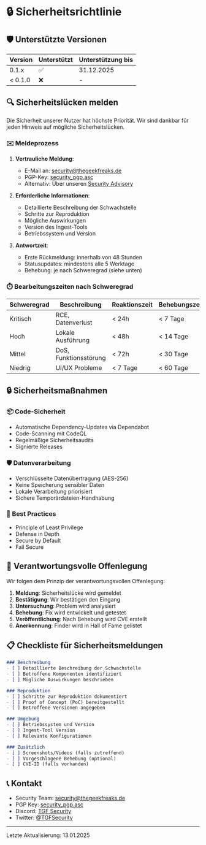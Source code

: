 # 🔒 Sicherheitsrichtlinie

## 🛡️ Unterstützte Versionen

| Version | Unterstützt          | Unterstützung bis |
| ------- | ------------------- | ----------------- |
| 0.1.x   | :white_check_mark: | 31.12.2025       |
| < 0.1.0 | :x:                | -                 |

## 🔍 Sicherheitslücken melden

Die Sicherheit unserer Nutzer hat höchste Priorität. Wir sind dankbar für jeden Hinweis auf mögliche Sicherheitslücken.

### ✉️ Meldeprozess

1. **Vertrauliche Meldung**:
   - E-Mail an: security@thegeekfreaks.de
   - PGP-Key: [security_pgp.asc](./security_pgp.asc)
   - Alternativ: Über unseren [Security Advisory](https://github.com/The-Geek-Freaks/Ingest-Tool/security/advisories/new)

2. **Erforderliche Informationen**:
   - Detaillierte Beschreibung der Schwachstelle
   - Schritte zur Reproduktion
   - Mögliche Auswirkungen
   - Version des Ingest-Tools
   - Betriebssystem und Version

3. **Antwortzeit**:
   - Erste Rückmeldung: innerhalb von 48 Stunden
   - Statusupdates: mindestens alle 5 Werktage
   - Behebung: je nach Schweregrad (siehe unten)

### ⏱️ Bearbeitungszeiten nach Schweregrad

| Schweregrad | Beschreibung | Reaktionszeit | Behebungszeit |
|-------------|--------------|---------------|---------------|
| Kritisch    | RCE, Datenverlust | < 24h | < 7 Tage |
| Hoch        | Lokale Ausführung | < 48h | < 14 Tage |
| Mittel      | DoS, Funktionsstörung | < 72h | < 30 Tage |
| Niedrig     | UI/UX Probleme | < 7 Tage | < 60 Tage |

## 🔒 Sicherheitsmaßnahmen

### 📦 Code-Sicherheit
- Automatische Dependency-Updates via Dependabot
- Code-Scanning mit CodeQL
- Regelmäßige Sicherheitsaudits
- Signierte Releases

### 🛡️ Datenverarbeitung
- Verschlüsselte Datenübertragung (AES-256)
- Keine Speicherung sensibler Daten
- Lokale Verarbeitung priorisiert
- Sichere Temporärdateien-Handhabung

### 🔑 Best Practices
- Principle of Least Privilege
- Defense in Depth
- Secure by Default
- Fail Secure

## 📜 Verantwortungsvolle Offenlegung

Wir folgen dem Prinzip der verantwortungsvollen Offenlegung:

1. **Meldung**: Sicherheitslücke wird gemeldet
2. **Bestätigung**: Wir bestätigen den Eingang
3. **Untersuchung**: Problem wird analysiert
4. **Behebung**: Fix wird entwickelt und getestet
5. **Veröffentlichung**: Nach Behebung wird CVE erstellt
6. **Anerkennung**: Finder wird in Hall of Fame gelistet


## 📋 Checkliste für Sicherheitsmeldungen

```markdown
### Beschreibung
- [ ] Detaillierte Beschreibung der Schwachstelle
- [ ] Betroffene Komponenten identifiziert
- [ ] Mögliche Auswirkungen beschrieben

### Reproduktion
- [ ] Schritte zur Reproduktion dokumentiert
- [ ] Proof of Concept (PoC) bereitgestellt
- [ ] Betroffene Versionen angegeben

### Umgebung
- [ ] Betriebssystem und Version
- [ ] Ingest-Tool Version
- [ ] Relevante Konfigurationen

### Zusätzlich
- [ ] Screenshots/Videos (falls zutreffend)
- [ ] Vorgeschlagene Behebung (optional)
- [ ] CVE-ID (falls vorhanden)
```

## 📞 Kontakt

- Security Team: security@thegeekfreaks.de
- PGP Key: [security_pgp.asc](./security_pgp.asc)
- Discord: [TGF Security](https://tgf.click/discord)
- Twitter: [@TGFSecurity](https://twitter.com/TGFSecurity)

---

Letzte Aktualisierung: 13.01.2025
